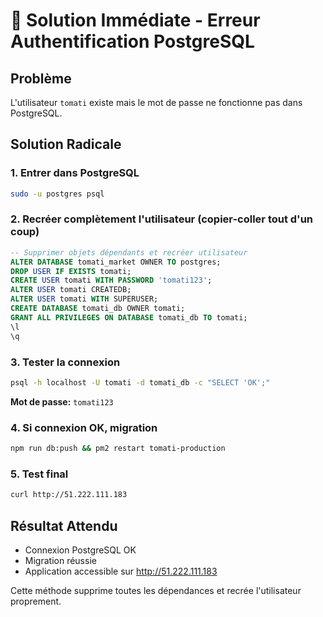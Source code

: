 # 🚨 Solution Immédiate - Erreur Authentification PostgreSQL

## Problème
L'utilisateur `tomati` existe mais le mot de passe ne fonctionne pas dans PostgreSQL.

## Solution Radicale

### 1. Entrer dans PostgreSQL
```bash
sudo -u postgres psql
```

### 2. Recréer complètement l'utilisateur (copier-coller tout d'un coup)
```sql
-- Supprimer objets dépendants et recréer utilisateur
ALTER DATABASE tomati_market OWNER TO postgres;
DROP USER IF EXISTS tomati;
CREATE USER tomati WITH PASSWORD 'tomati123';
ALTER USER tomati CREATEDB;
ALTER USER tomati WITH SUPERUSER;
CREATE DATABASE tomati_db OWNER tomati;
GRANT ALL PRIVILEGES ON DATABASE tomati_db TO tomati;
\l
\q
```

### 3. Tester la connexion
```bash
psql -h localhost -U tomati -d tomati_db -c "SELECT 'OK';"
```
**Mot de passe:** `tomati123`

### 4. Si connexion OK, migration
```bash
npm run db:push && pm2 restart tomati-production
```

### 5. Test final
```bash
curl http://51.222.111.183
```

## Résultat Attendu
- Connexion PostgreSQL OK
- Migration réussie
- Application accessible sur http://51.222.111.183

Cette méthode supprime toutes les dépendances et recrée l'utilisateur proprement.